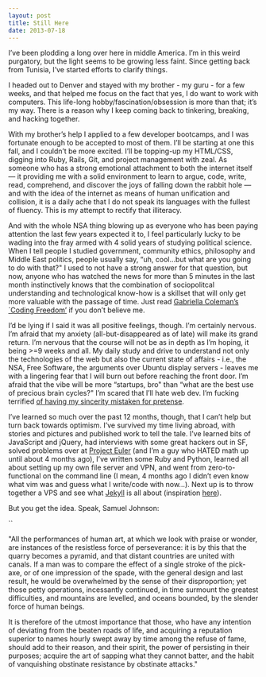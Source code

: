 ```yaml
---
layout: post
title: Still Here
date: 2013-07-18
---
```


I’ve been plodding a long over here in middle America. I’m in this weird
purgatory, but the light seems to be growing less faint. Since getting
back from Tunisia, I’ve started efforts to clarify things.

I headed out to Denver and stayed with my brother - my guru - for a few
weeks, and that helped me focus on the fact that yes, I do want to work
with computers. This life-long hobby/fascination/obsession is more than
that; it’s my way. There is a reason why I keep coming back to
tinkering, breaking, and hacking together.

With my brother’s help I applied to a few developer bootcamps, and I was
fortunate enough to be accepted to most of them. I’ll be starting at one
this fall, and I couldn’t be more excited. I’ll be topping-up my
HTML/CSS, digging into Ruby, Rails, Git, and project management with
zeal. As someone who has a strong emotional attachment to both the
internet itself — it providing me with a solid environment to learn to
argue, code, write, read, comprehend, and discover the joys of falling
down the rabbit hole — and with the idea of the internet as means of
human unification and collision, it is a daily ache that I do not speak
its languages with the fullest of fluency. This is my attempt to rectify
that illiteracy.

And with the whole NSA thing blowing up as everyone who has been paying
attention the last few years expected it to, I feel particularly lucky
to be wading into the fray armed with 4 solid years of studying
political science. When I tell people I studied government, community
ethics, philosophy and Middle East politics, people usually say, “uh,
cool…but what are you going to do with that?" I used to not have a
strong answer for that question, but now, anyone who has watched the
news for more than 5 minutes in the last month instinctively knows that
the combination of sociopolitcal understanding and technological
know-how is a skillset that will only get more valuable with the passage
of time. Just read [Gabriella Coleman’s \`Coding
Freedom’](http://codingfreedom.com/) if you don’t believe me.

I’d be lying if I said it was all positive feelings, though. I’m
certainly nervous. I’m afraid that my anxiety (all-but-disappeared as of
late) will make its grand return. I’m nervous that the course will not
be as in depth as I’m hoping, it being \>=9 weeks and all. My daily
study and drive to understand not only the technologies of the web but
also the current state of affairs - i.e., the NSA, Free Software, the
arguments over Ubuntu display servers - leaves me with a lingering fear
that I will burn out before reaching the front door. I’m afraid that the
vibe will be more “startups, bro" than “what are the best use of
precious brain cycles?" I’m scared that I’ll hate web dev. I’m fucking
terrified [of having my sincerity mistaken for
pretense](http://www.brainpickings.org/index.php/2012/12/19/anais-nin-leo-lerman/).

I’ve learned so much over the past 12 months, though, that I can’t help
but turn back towards optimism. I’ve survived my time living abroad,
with stories and pictures and published work to tell the tale. I’ve
learned bits of JavaScript and jQuery, had interviews with some great
hackers out in SF, solved problems over at [Project
Euler](http://projecteuler.net/) (and I’m a guy who HATED math up until
about 4 months ago), I’ve written some Ruby and Python, learned all
about setting up my own file server and VPN, and went from
zero-to-functional on the command line (I mean, 4 months ago I didn’t
even know what vim was and guess what I write/code with now…). Next up
is to throw together a VPS and see what [Jekyll](http://jekyllrb.com/)
is all about (inspiration
[here](https://medium.com/surveillance-state/19a5db211e47)).

But you get the idea. Speak, Samuel Johnson:

``

"All the performances of human art, at which we look with praise or
wonder, are instances of the resistless force of perseverance: it is by
this that the quarry becomes a pyramid, and that distant countries are
united with canals. If a man was to compare the effect of a single
stroke of the pick-axe, or of one impression of the spade, with the
general design and last result, he would be overwhelmed by the sense of
their disproportion; yet those petty operations, incessantly continued,
in time surmount the greatest difficulties, and mountains are levelled,
and oceans bounded, by the slender force of human beings.

It is therefore of the utmost importance that those, who have any
intention of deviating from the beaten roads of life, and acquiring a
reputation superior to names hourly swept away by time among the refuse
of fame, should add to their reason, and their spirit, the power of
persisting in their purposes; acquire the art of sapping what they
cannot batter, and the habit of vanquishing obstinate resistance by
obstinate attacks."

